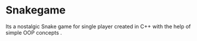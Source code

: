 # Snakegame
Its a nostalgic Snake game for single player created in C++ with the help of simple OOP concepts .
